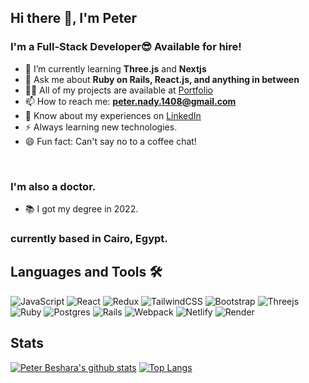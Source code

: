 ## Hi there 👋, I'm Peter

### I'm a Full-Stack Developer😎 Available for hire!
- 🌱 I’m currently learning **Three.js** and **Nextjs**
- 💬 Ask me about **Ruby on Rails, React.js, and anything in between**
- 👨‍💻 All of my projects are available at [Portfolio](https://peter1907.github.io/Portfolio/)
- 📫 How to reach me: **peter.nady.1408@gmail.com**
- 📄 Know about my experiences on [LinkedIn](https://www.linkedin.com/in/peter-nady-beshara/)
- ⚡ Always learning new technologies.
- 😄 Fun fact: Can't say no to a coffee chat!
<br>

### I'm also a doctor.
- 📚 I got my degree in 2022.

### currently based in Cairo, Egypt.

## Languages and Tools 🛠 

![JavaScript](https://img.shields.io/badge/javascript-%23323330.svg?style=for-the-badge&logo=javascript&logoColor=%23F7DF1E) ![React](https://img.shields.io/badge/react-%2320232a.svg?style=for-the-badge&logo=react&logoColor=%2361DAFB) ![Redux](https://img.shields.io/badge/redux-%23593d88.svg?style=for-the-badge&logo=redux&logoColor=white) ![TailwindCSS](https://img.shields.io/badge/tailwindcss-%2338B2AC.svg?style=for-the-badge&logo=tailwind-css&logoColor=white) ![Bootstrap](https://img.shields.io/badge/bootstrap-%23563D7C.svg?style=for-the-badge&logo=bootstrap&logoColor=white) ![Threejs](https://img.shields.io/badge/threejs-black?style=for-the-badge&logo=three.js&logoColor=white) ![Ruby](https://img.shields.io/badge/ruby-%23CC342D.svg?style=for-the-badge&logo=ruby&logoColor=white) ![Postgres](https://img.shields.io/badge/postgres-%23316192.svg?style=for-the-badge&logo=postgresql&logoColor=white) ![Rails](https://img.shields.io/badge/rails-%23CC0000.svg?style=for-the-badge&logo=ruby-on-rails&logoColor=white) ![Webpack](https://img.shields.io/badge/webpack-%238DD6F9.svg?style=for-the-badge&logo=webpack&logoColor=black) ![Netlify](https://img.shields.io/badge/netlify-%23000000.svg?style=for-the-badge&logo=netlify&logoColor=#00C7B7) ![Render](https://img.shields.io/badge/Render-%46E3B7.svg?style=for-the-badge&logo=render&logoColor=white)

## Stats

[![Peter Beshara's github stats](https://github-readme-stats.vercel.app/api?username=Peter1907&show_icons=true&theme=radical)](https://github.com/acushlakoncept/github-readme-stats)  [![Top Langs](https://github-readme-stats.vercel.app/api/top-langs/?username=Peter1907&show_icons=true&theme=radical&layout=compact)](https://github.com/acushlakoncept/github-readme-stats)
